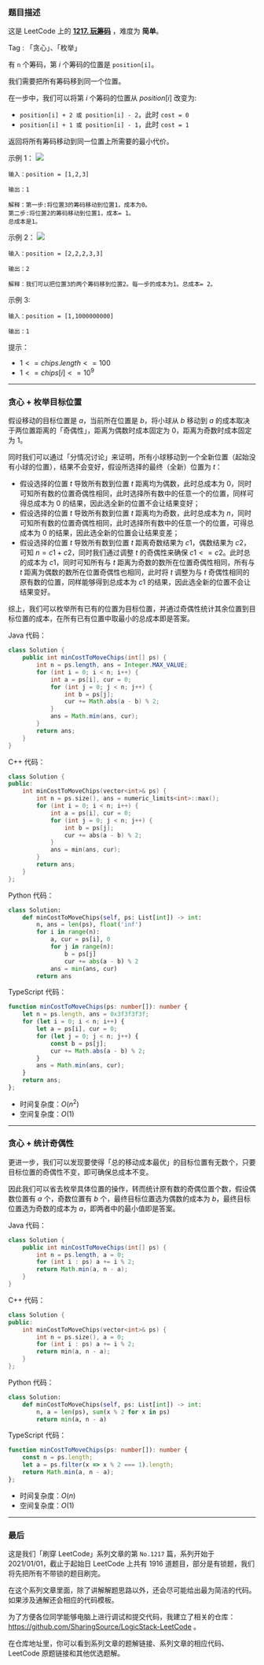 ### 题目描述

这是 LeetCode 上的 **[1217. 玩筹码](https://leetcode.cn/problems/minimum-cost-to-move-chips-to-the-same-position/solution/by-ac_oier-j6js/)** ，难度为 **简单**。

Tag : 「贪心」、「枚举」



有 `n` 个筹码，第 $i$ 个筹码的位置是 `position[i]`。

我们需要把所有筹码移到同一个位置。

在一步中，我们可以将第 $i$ 个筹码的位置从 $position[i]$ 改变为:

* `position[i] + 2 或 position[i] - 2`，此时 `cost = 0`
* `position[i] + 1 或 position[i] - 1`，此时 `cost = 1`

返回将所有筹码移动到同一位置上所需要的最小代价。

示例 1：
![](https://assets.leetcode.com/uploads/2020/08/15/chips_e1.jpg)
```
输入：position = [1,2,3]

输出：1

解释：第一步:将位置3的筹码移动到位置1，成本为0。
第二步:将位置2的筹码移动到位置1，成本= 1。
总成本是1。
```
示例 2：
![](https://assets.leetcode.com/uploads/2020/08/15/chip_e2.jpg)
```
输入：position = [2,2,2,3,3]

输出：2

解释：我们可以把位置3的两个筹码移到位置2。每一步的成本为1。总成本= 2。
```
示例 3:
```
输入：position = [1,1000000000]

输出：1
```

提示：
* $1 <= chips.length <= 100$
* $1 <= chips[i] <= 10^9$

---

### 贪心 + 枚举目标位置

假设移动的目标位置是 $a$，当前所在位置是 $b$，将小球从 $b$ 移动到 $a$ 的成本取决于两位置距离的「奇偶性」，距离为偶数时成本固定为 $0$，距离为奇数时成本固定为 $1$。

同时我们可以通过「分情况讨论」来证明，所有小球移动到一个全新位置（起始没有小球的位置），结果不会变好，假设所选择的最终（全新）位置为 $t$：

* 假设选择的位置 $t$ 导致所有数到位置 $t$ 距离均为偶数，此时总成本为 $0$，同时可知所有数的位置奇偶性相同，此时选择所有数中的任意一个的位置，同样可得总成本为 $0$ 的结果，因此选全新的位置不会让结果变好；
* 假设选择的位置 $t$ 导致所有数到位置 $t$ 距离均为奇数，此时总成本为 $n$，同时可知所有数的位置奇偶性相同，此时选择所有数中的任意一个的位置，可得总成本为 $0$ 的结果，因此选全新的位置会让结果变差；
* 假设选择的位置 $t$ 导致所有数到位置 $t$ 距离奇数结果为 $c1$，偶数结果为 $c2$，可知 $n = c1 + c2$，同时我们通过调整 $t$ 的奇偶性来确保 $c1 <= c2$。此时总的成本为 $c1$，同时可知所有与 $t$ 距离为奇数的数所在位置奇偶性相同，所有与 $t$ 距离为偶数的数所在位置奇偶性也相同，此时将 $t$ 调整为与 $t$ 奇偶性相同的原有数的位置，同样能够得到总成本为 $c1$ 的结果，因此选全新的位置不会让结果变好。

综上，我们可以枚举所有已有的位置为目标位置，并通过奇偶性统计其余位置到目标位置的成本，在所有已有位置中取最小的总成本即是答案。

Java 代码：
```Java
class Solution {
    public int minCostToMoveChips(int[] ps) {
        int n = ps.length, ans = Integer.MAX_VALUE;
        for (int i = 0; i < n; i++) {
            int a = ps[i], cur = 0;
            for (int j = 0; j < n; j++) {
                int b = ps[j];
                cur += Math.abs(a - b) % 2;
            }
            ans = Math.min(ans, cur);
        }
        return ans;
    }
}
```
C++ 代码：
```C++
class Solution {
public:
    int minCostToMoveChips(vector<int>& ps) {
        int n = ps.size(), ans = numeric_limits<int>::max();
        for (int i = 0; i < n; i++) {
            int a = ps[i], cur = 0;
            for (int j = 0; j < n; j++) {
                int b = ps[j];
                cur += abs(a - b) % 2;
            }
            ans = min(ans, cur);
        }
        return ans;
    }
};
```
Python 代码：
```Python
class Solution:
    def minCostToMoveChips(self, ps: List[int]) -> int:
        n, ans = len(ps), float('inf')
        for i in range(n):
            a, cur = ps[i], 0
            for j in range(n):
                b = ps[j]
                cur += abs(a - b) % 2
            ans = min(ans, cur)
        return ans
```
TypeScript 代码：
```TypeScript
function minCostToMoveChips(ps: number[]): number {
    let n = ps.length, ans = 0x3f3f3f3f;
    for (let i = 0; i < n; i++) {
        let a = ps[i], cur = 0;
        for (let j = 0; j < n; j++) {
            const b = ps[j];
            cur += Math.abs(a - b) % 2;
        }
        ans = Math.min(ans, cur);
    }
    return ans;
};
```
* 时间复杂度：$O(n^2)$
* 空间复杂度：$O(1)$

---

### 贪心 + 统计奇偶性

更进一步，我们可以发现要使得「总的移动成本最优」的目标位置有无数个，只要目标位置的奇偶性不变，即可确保总成本不变。

因此我们可以省去枚举具体位置的操作，转而统计原有数的奇偶位置个数，假设偶数位置有 $a$ 个，奇数位置有 $b$ 个，最终目标位置选为偶数的成本为 $b$，最终目标位置选为奇数的成本为 $a$，即两者中的最小值即是答案。

Java 代码：
```Java
class Solution {
    public int minCostToMoveChips(int[] ps) {
        int n = ps.length, a = 0;
        for (int i : ps) a += i % 2;
        return Math.min(a, n - a);
    }
}
```
C++ 代码：
```C++
class Solution {
public:
    int minCostToMoveChips(vector<int>& ps) {
        int n = ps.size(), a = 0;
        for (int i : ps) a += i % 2;
        return min(a, n - a);
    }
};
```
Python 代码：
```Python
class Solution:
    def minCostToMoveChips(self, ps: List[int]) -> int:
        n, a = len(ps), sum(x % 2 for x in ps)
        return min(a, n - a)
```
TypeScript 代码：
```TypeScript
function minCostToMoveChips(ps: number[]): number {
    const n = ps.length;
    let a = ps.filter(x => x % 2 === 1).length;
    return Math.min(a, n - a);
};
```
* 时间复杂度：$O(n)$
* 空间复杂度：$O(1)$

---

### 最后

这是我们「刷穿 LeetCode」系列文章的第 `No.1217` 篇，系列开始于 2021/01/01，截止于起始日 LeetCode 上共有 1916 道题目，部分是有锁题，我们将先把所有不带锁的题目刷完。

在这个系列文章里面，除了讲解解题思路以外，还会尽可能给出最为简洁的代码。如果涉及通解还会相应的代码模板。

为了方便各位同学能够电脑上进行调试和提交代码，我建立了相关的仓库：https://github.com/SharingSource/LogicStack-LeetCode 。

在仓库地址里，你可以看到系列文章的题解链接、系列文章的相应代码、LeetCode 原题链接和其他优选题解。

